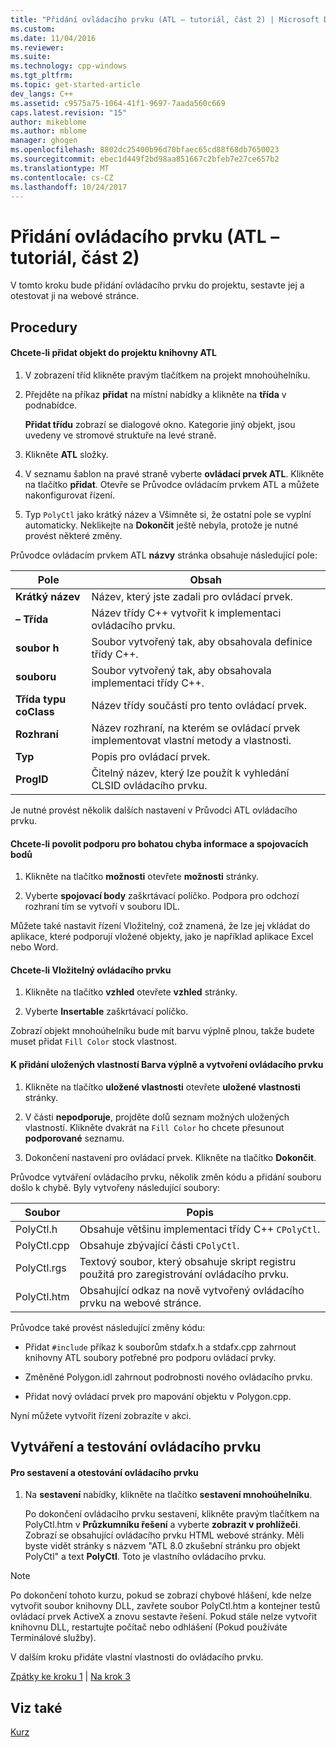 ```yaml
---
title: "Přidání ovládacího prvku (ATL – tutoriál, část 2) | Microsoft Docs"
ms.custom: 
ms.date: 11/04/2016
ms.reviewer: 
ms.suite: 
ms.technology: cpp-windows
ms.tgt_pltfrm: 
ms.topic: get-started-article
dev_langs: C++
ms.assetid: c9575a75-1064-41f1-9697-7aada560c669
caps.latest.revision: "15"
author: mikeblome
ms.author: mblome
manager: ghogen
ms.openlocfilehash: 8802dc25400b96d70bfaec65cd88f68db7650023
ms.sourcegitcommit: ebec1d449f2bd98aa851667c2bfeb7e27ce657b2
ms.translationtype: MT
ms.contentlocale: cs-CZ
ms.lasthandoff: 10/24/2017
---
```

# <a name="adding-a-control-atl-tutorial-part-2"></a>Přidání ovládacího prvku (ATL – tutoriál, část 2)
V tomto kroku bude přidání ovládacího prvku do projektu, sestavte jej a otestovat ji na webové stránce.  
  
## <a name="procedures"></a>Procedury  
  
#### <a name="to-add-an-object-to-an-atl-project"></a>Chcete-li přidat objekt do projektu knihovny ATL  
  
1.  V zobrazení tříd klikněte pravým tlačítkem na projekt mnohoúhelníku.  
  
2.  Přejděte na příkaz **přidat** na místní nabídky a klikněte na **třída** v podnabídce.  
  
     **Přidat třídu** zobrazí se dialogové okno. Kategorie jiný objekt, jsou uvedeny ve stromové struktuře na levé straně.  
  
3.  Klikněte **ATL** složky.  
  
4.  V seznamu šablon na pravé straně vyberte **ovládací prvek ATL**. Klikněte na tlačítko **přidat**. Otevře se Průvodce ovládacím prvkem ATL a můžete nakonfigurovat řízení.  
  
5.  Typ `PolyCtl` jako krátký název a Všimněte si, že ostatní pole se vyplní automaticky. Neklikejte na **Dokončit** ještě nebyla, protože je nutné provést některé změny.  
  
 Průvodce ovládacím prvkem ATL **názvy** stránka obsahuje následující pole:  
  
|Pole|Obsah|  
|-----------|--------------|  
|**Krátký název**|Název, který jste zadali pro ovládací prvek.|  
|**– Třída**|Název třídy C++ vytvořit k implementaci ovládacího prvku.|  
|**soubor h**|Soubor vytvořený tak, aby obsahovala definice třídy C++.|  
|**souboru**|Soubor vytvořený tak, aby obsahovala implementaci třídy C++.|  
|**Třída typu coClass**|Název třídy součástí pro tento ovládací prvek.|  
|**Rozhraní**|Název rozhraní, na kterém se ovládací prvek implementovat vlastní metody a vlastnosti.|  
|**Typ**|Popis pro ovládací prvek.|  
|**ProgID**|Čitelný název, který lze použít k vyhledání CLSID ovládacího prvku.|  
  
 Je nutné provést několik dalších nastavení v Průvodci ATL ovládacího prvku.  
  
#### <a name="to-enable-support-for-rich-error-information-and-connection-points"></a>Chcete-li povolit podporu pro bohatou chyba informace a spojovacích bodů  
  
1.  Klikněte na tlačítko **možnosti** otevřete **možnosti** stránky.  
  
2.  Vyberte **spojovací body** zaškrtávací políčko. Podpora pro odchozí rozhraní tím se vytvoří v souboru IDL.  
  
 Můžete také nastavit řízení Vložitelný, což znamená, že lze jej vkládat do aplikace, které podporují vložené objekty, jako je například aplikace Excel nebo Word.  
  
#### <a name="to-make-the-control-insertable"></a>Chcete-li Vložitelný ovládacího prvku  
  
1.  Klikněte na tlačítko **vzhled** otevřete **vzhled** stránky.  
  
2.  Vyberte **Insertable** zaškrtávací políčko.  
  
 Zobrazí objekt mnohoúhelníku bude mít barvu výplně plnou, takže budete muset přidat `Fill Color` stock vlastnost.  
  
#### <a name="to-add-a-fill-color-stock-property-and-create-the-control"></a>K přidání uložených vlastností Barva výplně a vytvoření ovládacího prvku  
  
1.  Klikněte na tlačítko **uložené vlastnosti** otevřete **uložené vlastnosti** stránky.  
  
2.  V části **nepodporuje**, projděte dolů seznam možných uložených vlastností. Klikněte dvakrát na `Fill Color` ho chcete přesunout **podporované** seznamu.  
  
3.  Dokončení nastavení pro ovládací prvek. Klikněte na tlačítko **Dokončit**.  
  
 Průvodce vytváření ovládacího prvku, několik změn kódu a přidání souboru došlo k chybě. Byly vytvořeny následující soubory:  
  
|Soubor|Popis|  
|----------|-----------------|  
|PolyCtl.h|Obsahuje většinu implementaci třídy C++ `CPolyCtl`.|  
|PolyCtl.cpp|Obsahuje zbývající části `CPolyCtl`.|  
|PolyCtl.rgs|Textový soubor, který obsahuje skript registru použitá pro zaregistrování ovládacího prvku.|  
|PolyCtl.htm|Obsahující odkaz na nově vytvořený ovládacího prvku na webové stránce.|  
  
 Průvodce také provést následující změny kódu:  
  
-   Přidat `#include` příkaz k souborům stdafx.h a stdafx.cpp zahrnout knihovny ATL soubory potřebné pro podporu ovládací prvky.  
  
-   Změněné Polygon.idl zahrnout podrobnosti nového ovládacího prvku.  
  
-   Přidat nový ovládací prvek pro mapování objektu v Polygon.cpp.  
  
 Nyní můžete vytvořit řízení zobrazíte v akci.  
  
## <a name="building-and-testing-the-control"></a>Vytváření a testování ovládacího prvku  
  
#### <a name="to-build-and-test-the-control"></a>Pro sestavení a otestování ovládacího prvku  
  
1.  Na **sestavení** nabídky, klikněte na tlačítko **sestavení mnohoúhelníku**.  
  
     Po dokončení ovládacího prvku sestavení, klikněte pravým tlačítkem na PolyCtl.htm v **Průzkumníku řešení** a vyberte **zobrazit v prohlížeči**. Zobrazí se obsahující ovládacího prvku HTML webové stránky. Měli byste vidět stránky s názvem "ATL 8.0 zkušební stránku pro objekt PolyCtl" a text **PolyCtl**. Toto je vlastního ovládacího prvku.  
  
> [!NOTE]
>  Po dokončení tohoto kurzu, pokud se zobrazí chybové hlášení, kde nelze vytvořit soubor knihovny DLL, zavřete soubor PolyCtl.htm a kontejner testů ovládací prvek ActiveX a znovu sestavte řešení. Pokud stále nelze vytvořit knihovnu DLL, restartujte počítač nebo odhlášení (Pokud používáte Terminálové služby).  
  
 V dalším kroku přidáte vlastní vlastnosti do ovládacího prvku.  
  
 [Zpátky ke kroku 1](../atl/creating-the-project-atl-tutorial-part-1.md) &#124; [Na krok 3](../atl/adding-a-property-to-the-control-atl-tutorial-part-3.md)  
  
## <a name="see-also"></a>Viz také  
 [Kurz](../atl/active-template-library-atl-tutorial.md)

